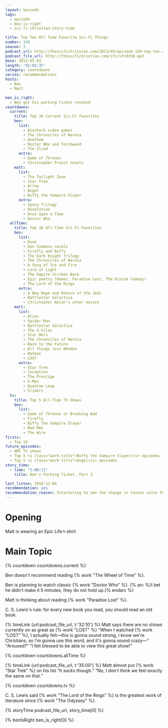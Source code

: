 ```yaml
---
layout: episode
tags:
  - episode
  - ben-is-right
  - sci-fi-christian-story-time

title: Top Ten All Time Favorite Sci-Fi Things
number: 150
season: 3
podcast_url: http://thescifichristian.com/2013/05/episode-150-top-ten-all-time-favorite-sci-fi-things/
podcast_file_url: http://thescifichristian.com/sfc/sfc0150.mp3
date: 2013-05-01
length: '01:02:37'
category: countdowns
series: recommendations
hosts:
  - Ben
  - Matt

ben_is_right:
  - Ben got his parking ticket revoked
countdowns:
  current:
    title: Top 10 Current Sci-Fi Favorites
    ben:
      list:
        - Bioshock video games
        - The Chronicles of Narnia 
        - Anathem
        - Doctor Who and Torchwood 
        - The Iliad
      extra:
        - Game of Thrones
        - Christopher Priest novels
    matt: 
      list:
        - The Twilight Zone
        - Star Trek
        - Arrow
        - Angel
        - Buffy the Vampire Slayer 
      extra:
        - Space Trilogy
        - Revolution 
        - Once Upon a Time 
        - Doctor Who 
  allTime:
    title: Top 10 All-Time Sci-Fi Favorites
    ben:
      list:
        - Dune
        - Dan Simmons novels
        - Firefly and Buffy 
        - The Dark Knight trilogy
        - The Chronicles of Narnia
        - A Song of Ice and Fire 
        - Lord of Light
        - The Empire Strikes Back
        - Epic poetry (Homer, Paradise Lost, The Divine Comedy)
        - The Lord of the Rings
      extra:
        - A New Hope and Return of the Jedi
        - Battlestar Galactica 
        - Christopher Nolan's other movies
    matt: 
      list:
        - Alias
        - Spider-Man
        - Battlestar Galactica
        - The X-Files
        - Star Wars
        - The Chronicles of Narnia 
        - Back to the Future 
        - All things Joss Whedon 
        - Batman
        - LOST
      extra:
        - Star Trek
        - Inception
        - The Prestige 
        - X-Men 
        - Quantum Leap
        - Sliders 
  tv:
    title: Top 5 All-Time TV Shows
    ben:
      list:
        - Game of Thrones or Breaking Bad
        - Firefly
        - Buffy the Vampire Slayer
        - Mad Men
        - The Wire
firsts:
  - Top 10
future_episodes:
  - AMC TV shows
  - Top 5 <i class="work-title">Buffy the Vampire Slayer</i> episodes
  - Top 5 <i class="work-title">Angel</i> episodes
story_time:
  - time: "1:00:11"
    title: Ben's Parking Ticket, Part 3

last_listen: 2018-12-04
recommendation: yes 
recommendation_reason: Interesting to see the change in tastes since the podcast started.
---
```

# Opening
Matt is wearing an Epic Life t-shirt 



# Main Topic

{% countdown countdowns.current %}

Ben doesn't recommend reading {% work "The Wheel of Time" %}.

Ben is planning to watch classic {% work "Doctor Who" %}. {% arc %}I bet he didn't make it 5 minutes, they do not hold up.{% endarc %}

Matt is thinking about reading {% work "Paradise Lost" %}. 

C. S. Lewis's rule: for every new book you read, you should read an old book. 

<div class="quote">
  {% timeLink {url:podcast_file_url, t:'32:10'} %}
  <span class="quote-context is-size-6">Matt says there are no shows currently on as great as {% work "LOST" %}</span>
  <q class="matt">When I watched {% work "LOST" %}, I actually felt—this is gonna sound strong, I know we're Christians, so I'm gonna use this word, and it's gonna sound crazy—</q>
  <q class="ben">Aroused?</q>
  <q class="matt">I felt blessed to be able to view this great show!</q>
</div>

{% countdown countdowns.allTime %}

<div class="quote">
  {% timeLink {url:podcast_file_url, t:'35:00'} %}
  <span class="quote-context is-size-6">Matt almost put {% work "Star Trek" %} on his list</span>
  <q class="ben">It sucks though.</q>
  <q class="matt">No, I don't think we feel exactly the same on that.</q>
</div>

{% countdown countdowns.tv %}

C. S. Lewis said {% work "The Lord of the Rings" %} is the greatest work of literature since {% work "The Odyssey" %}.

{% storyTime podcast_file_url, story_time[0] %}

{% benIsRight ben_is_right[0] %}